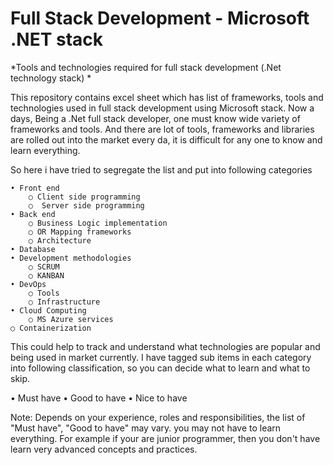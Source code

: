 # Full Stack Development - Microsoft .NET stack
*Tools and technologies required for full stack development (.Net technology stack) *

This repository contains excel sheet which has list of frameworks, tools and technologies used in full stack development using Microsoft stack. Now a days, Being a .Net full stack developer, one must know wide variety of frameworks and tools. And there are lot of tools, frameworks and libraries are rolled out into the market every da, it is difficult for any one to know and learn everything.

So here i have tried to segregate the list and put into following categories

	• Front end  
		○ Client side programming      
		○  Server side programming  
	• Back end
		○ Business Logic implementation
		○ OR Mapping frameworks
		○ Architecture
	• Database
	• Development methodologies
		○ SCRUM
		○ KANBAN
	• DevOps 
		○ Tools 
		○ Infrastructure
	• Cloud Computing
		○ MS Azure services
    ○ Containerization
      
This could help to track and understand what technologies are popular and being used in market currently. I have tagged sub items in each category into following classification, so you can decide what to learn and what to skip.

 • Must have
 • Good to have
 • Nice to have
  
Note: Depends on your experience, roles and responsibilities, the list of "Must have", "Good to have" may vary. you may not have to learn everything. For example if your are junior programmer, then you don't have learn very advanced concepts and practices.
